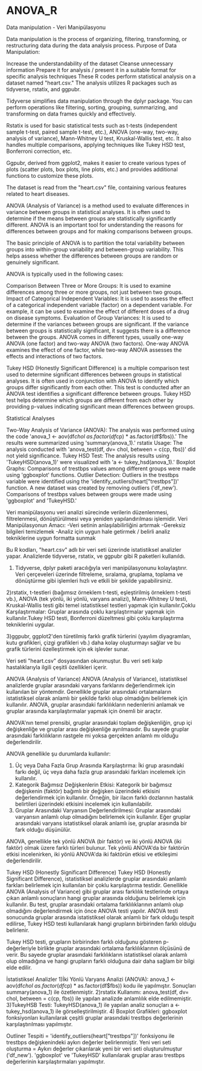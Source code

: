 # ANOVA_R

Data manipulation - Veri Manipülasyonu

Data manipulation is the process of organizing, filtering, transforming, or restructuring data during the data analysis process. Purpose of Data Manipulation:

Increase the understandability of the dataset
Cleanse unnecessary information
Prepare it for analysis / present it in a suitable format for specific analysis techniques
These R codes perform statistical analysis on a dataset named "heart.csv." The analysis utilizes R packages such as tidyverse, rstatix, and ggpubr.

Tidyverse simplifies data manipulation through the dplyr package. You can perform operations like filtering, sorting, grouping, summarizing, and transforming on data frames quickly and effectively.

Rstatix is used for basic statistical tests such as t-tests (independent sample t-test, paired sample t-test, etc.), ANOVA (one-way, two-way, analysis of variance), Mann-Whitney U test, Kruskal-Wallis test, etc. It also handles multiple comparisons, applying techniques like Tukey HSD test, Bonferroni correction, etc.

Ggpubr, derived from ggplot2, makes it easier to create various types of plots (scatter plots, box plots, line plots, etc.) and provides additional functions to customize these plots.

The dataset is read from the "heart.csv" file, containing various features related to heart diseases.

ANOVA (Analysis of Variance) is a method used to evaluate differences in variance between groups in statistical analyses. It is often used to determine if the means between groups are statistically significantly different. ANOVA is an important tool for understanding the reasons for differences between groups and for making comparisons between groups.

The basic principle of ANOVA is to partition the total variability between groups into within-group variability and between-group variability. This helps assess whether the differences between groups are random or genuinely significant.

ANOVA is typically used in the following cases:

Comparison Between Three or More Groups: It is used to examine differences among three or more groups, not just between two groups.
Impact of Categorical Independent Variables: It is used to assess the effect of a categorical independent variable (factor) on a dependent variable. For example, it can be used to examine the effect of different doses of a drug on disease symptoms.
Evaluation of Group Variances: It is used to determine if the variances between groups are significant. If the variance between groups is statistically significant, it suggests there is a difference between the groups.
ANOVA comes in different types, usually one-way ANOVA (one factor) and two-way ANOVA (two factors). One-way ANOVA examines the effect of one factor, while two-way ANOVA assesses the effects and interactions of two factors.

Tukey HSD (Honestly Significant Difference) is a multiple comparison test used to determine significant differences between groups in statistical analyses. It is often used in conjunction with ANOVA to identify which groups differ significantly from each other. This test is conducted after an ANOVA test identifies a significant difference between groups. Tukey HSD test helps determine which groups are different from each other by providing p-values indicating significant mean differences between groups.

Statistical Analyses

Two-Way Analysis of Variance (ANOVA): The analysis was performed using the code 'anova_1 <- aov(df$chol ~ as.factor(df$cp) * as.factor(df$fbs)).' The results were summarized using 'summary(anova_1).'
rstatix Usage: The analysis conducted with 'anova_test(df, dv= chol, between = c(cp, fbs))' did not yield significance.
Tukey HSD Test: The analysis results using 'TukeyHSD(anova_1)' were visualized with 'a <- tukey_hsd(anova_1).'
Boxplot Graphs: Comparisons of trestbps values among different groups were made using 'ggboxplot' functions.
Outlier Detection: Outliers in the trestbps variable were identified using the 'identify_outliers(heart["trestbps"])' function. A new dataset was created by removing outliers ('df_new'). Comparisons of trestbps values between groups were made using 'ggboxplot' and 'TukeyHSD.'

Veri manipülasyonu
veri analizi sürecinde verilerin düzenlenmesi, filtrelenmesi, dönüştürülmesi veya yeniden yapılandırılması işlemidir.
Veri Manipülasyonun Amacı:
-Veri setinin anlaşılabilirliğini artırmak
-Gereksiz bilgileri temizlemek
-Analiz için uygun hale getirmek / belirli analiz tekniklerine uygun formatta sunmak

Bu R kodları, "heart.csv" adlı bir veri seti üzerinde istatistiksel analizler yapar. Analizlerde tidyverse, rstatix, ve ggpubr gibi R paketleri kullanıldı.
1) Tidyverse, dplyr paketi aracılığıyla veri manipülasyonunu kolaylaştırır. Veri çerçeveleri üzerinde filtreleme, sıralama, gruplama, toplama ve dönüştürme gibi işlemleri hızlı ve etkili bir şekilde yapabilirsiniz.

2)rstatix, t-testleri (bağımsız örneklem t-testi, eşleştirilmiş örneklem t-testi vb.), ANOVA (tek yönlü, iki yönlü, varyans analizi), Mann-Whitney U testi, Kruskal-Wallis testi gibi temel istatistiksel testleri yapmak için kullanılır.Çoklu Karşılaştırmalar: Gruplar arasında çoklu karşılaştırmalar yapmak için kullanılır.Tukey HSD testi, Bonferroni düzeltmesi gibi çoklu karşılaştırma tekniklerini uygular.

3)ggpubr, ggplot2'den türetilmiş farklı grafik türlerini (yayılım diyagramları, kutu grafikleri, çizgi grafikleri vb.) daha kolay oluşturmayı sağlar ve bu grafik türlerini özelleştirmek için ek işlevler sunar.
 
Veri seti "heart.csv" dosyasından okunmuştur. Bu veri seti kalp hastalıklarıyla ilgili çeşitli özellikleri içerir.

ANOVA (Analysis of Variance)
ANOVA (Analysis of Variance), istatistiksel analizlerde gruplar arasındaki varyans farklarını değerlendirmek için kullanılan bir yöntemdir. Genellikle gruplar arasındaki ortalamaların istatistiksel olarak anlamlı bir şekilde farklı olup olmadığını belirlemek için kullanılır. ANOVA, gruplar arasındaki farklılıkların nedenlerini anlamak ve gruplar arasında karşılaştırmalar yapmak için önemli bir araçtır.

ANOVA'nın temel prensibi, gruplar arasındaki toplam değişkenliğin, grup içi değişkenliğe ve gruplar arası değişkenliğe ayrılmasıdır. Bu sayede gruplar arasındaki farklılıkların rastgele mi yoksa gerçekten anlamlı mı olduğu değerlendirilir.

ANOVA genellikle şu durumlarda kullanılır:

1) Üç veya Daha Fazla Grup Arasında Karşılaştırma: İki grup arasındaki farkı değil, üç veya daha fazla grup arasındaki farkları incelemek için kullanılır.
2) Kategorik Bağımsız Değişkenlerin Etkisi: Kategorik bir bağımsız değişkenin (faktör) bağımlı bir değişken üzerindeki etkisini değerlendirmek için kullanılır. Örneğin, bir ilacın farklı dozlarının hastalık belirtileri üzerindeki etkisini incelemek için kullanılabilir.
3) Gruplar Arasındaki Varyansın Değerlendirilmesi: Gruplar arasındaki varyansın anlamlı olup olmadığını belirlemek için kullanılır. Eğer gruplar arasındaki varyans istatistiksel olarak anlamlı ise, gruplar arasında bir fark olduğu düşünülür.

ANOVA, genellikle tek yönlü ANOVA (bir faktör) ve iki yönlü ANOVA (iki faktör) olmak üzere farklı türleri bulunur. Tek yönlü ANOVA'da bir faktörün etkisi incelenirken, iki yönlü ANOVA'da iki faktörün etkisi ve etkileşimi değerlendirilir.

Tukey HSD (Honestly Significant Difference)
Tukey HSD (Honestly Significant Difference), istatistiksel analizlerde gruplar arasındaki anlamlı farkları belirlemek için kullanılan bir çoklu karşılaştırma testidir. Genellikle ANOVA (Analysis of Variance) gibi gruplar arası farklılık testlerinde ortaya çıkan anlamlı sonuçların hangi gruplar arasında olduğunu belirlemek için kullanılır. Bu test, gruplar arasındaki ortalama farklılıklarının anlamlı olup olmadığını değerlendirmek için önce ANOVA testi yapılır. ANOVA testi sonucunda gruplar arasında istatistiksel olarak anlamlı bir fark olduğu tespit edilirse, Tukey HSD testi kullanılarak hangi grupların birbirinden farklı olduğu belirlenir.

Tukey HSD testi, grupların birbirinden farklı olduğunu gösteren p-değerleriyle birlikte gruplar arasındaki ortalama farklılıklarının ölçüsünü de verir. Bu sayede gruplar arasındaki farklılıkların istatistiksel olarak anlamlı olup olmadığına ve hangi grupların farklı olduğuna dair daha sağlam bir bilgi elde edilir.

İstatistiksel Analizler
1)İki Yönlü Varyans Analizi (ANOVA): anova_1 <- aov(df$chol ~ as.factor(df$cp) * as.factor(df$fbs)) kodu ile yapılmıştır. Sonuçları summary(anova_1) ile özetlenmiştir.
2)rstatix Kullanımı: anova_test(df, dv= chol, between = c(cp, fbs)) ile yapılan analizde anlamlılık elde edilmemiştir.
3)TukeyHSB Testi: TukeyHSD(anova_1) ile yapılan analiz sonuçları a <- tukey_hsd(anova_1) ile görselleştirilmiştir.
4) Boxplot Grafikleri: ggboxplot fonksiyonları kullanılarak çeşitli gruplar arasındaki trestbps değerlerinin karşılaştırılması yapılmıştır.

Outliner Tespiti = 'identify_outliers(heart["trestbps"])' fonksiyonu ile trestbps değişkenindeki aykırı değerler belirlenmiştir.
Yeni veri seti oluşturma = Aykırı değerler çıkarılarak yeni bir veri seti oluşturulmuştur ('df_new').
'ggboxplot' ve 'TukeyHSD' kullanılarak gruplar arası trestbps değerlerinin karşılaştırmaları yapılmıştır.

